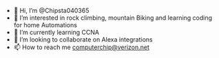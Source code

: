 - 👋 Hi, I’m @Chipsta040365
- 👀 I’m interested in rock climbing, mountain Biking and learning coding for home Automations
- 🌱 I’m currently learning CCNA
- 💞️ I’m looking to collaborate on Alexa integrations
- 📫 How to reach me computerchip@verizon.net

<!---
Chipsta040365/Chipsta040365 is a ✨ special ✨ repository because its `README.md` (this file) appears on your GitHub profile.
You can click the Preview link to take a look at your changes.
--->
